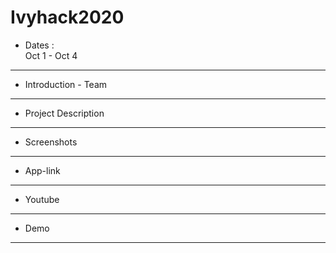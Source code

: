 # Ivyhack2020
- Dates :  
Oct 1 - Oct 4
---
- Introduction - Team 
---
- Project Description
---
- Screenshots
---
- App-link
---
- Youtube
---
- Demo
---

